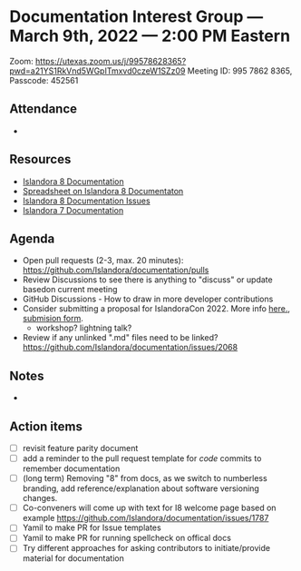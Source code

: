 # Documentation Interest Group — March 9th, 2022 — 2:00 PM Eastern

Zoom: https://utexas.zoom.us/j/99578628365?pwd=a21YS1RkVnd5WGpITmxvd0czeW1SZz09
Meeting ID: 995 7862 8365, Passcode: 452561

## Attendance

* 
  
## Resources
* [Islandora 8 Documentation](https://islandora.github.io/documentation/)
* [Spreadsheet on Islandora 8 Documentaton](https://docs.google.com/spreadsheets/d/1E-kRw9xE60CKK0qL1-phzeVKjEZu3qBKZ9d3LH1hDEE/edit?usp=sharing)
* [Islandora 8 Documentation Issues](https://github.com/Islandora/documentation/issues?q=is%3Aopen+is%3Aissue+label%3A%22Type%3A+documentation%22)
* [Islandora 7 Documentation](https://wiki.lyrasis.org/display/ISLANDORA/Start)

## Agenda
- Open pull requests (2-3, max. 20 minutes): https://github.com/Islandora/documentation/pulls
- Review Discussions to see there is anything to "discuss" or update basedon current meeting 
- GitHub Discussions - How to draw in more developer contributions
- Consider submitting a proposal for IslandoraCon 2022. More info [here.](https://groups.google.com/g/islandora/c/SzR8BSHBUvo), [submision form](https://docs.google.com/forms/d/e/1FAIpQLScJkgM8AtfZnVwoInBuRuilJ-JbDb9Myyds9D0AXXHN7OLr1w/viewform).
    * workshop? lightning talk?
- Review if any unlinked ".md" files need to be linked? https://github.com/Islandora/documentation/issues/2068

## Notes
* 

## Action items
* [ ] revisit feature parity document
* [ ] add a reminder to the pull request template for _code_ commits to remember documentation
* [ ] (long term) Removing "8" from docs, as we switch to numberless branding, add reference/explanation about software versioning changes.
* [ ] Co-conveners will come up with text for I8 welcome page based on example https://github.com/Islandora/documentation/issues/1787
* [ ] Yamil to make PR for Issue templates
* [ ] Yamil to make PR for running spellcheck on offical docs 
* [ ] Try different approaches for asking contributors to initiate/provide material for documentation
